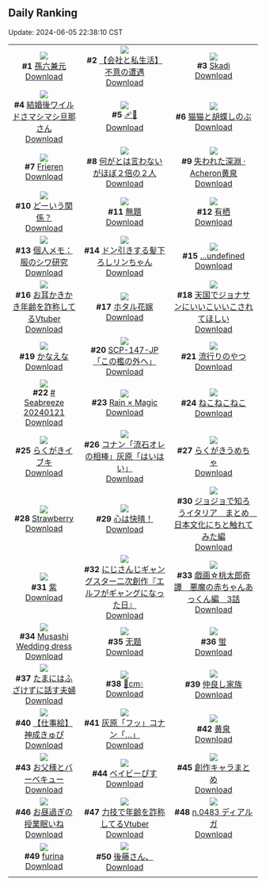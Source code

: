 ## Daily Ranking
Update: 2024-06-05 22:38:10 CST

|      |      |      |
| :----: | :----: | :----: |
| ![](https://i.pixiv.re/c/240x480/img-master/img/2024/06/04/00/00/22/119323498_p0_master1200.jpg)<br>**#1** [孫六兼元](https://www.pixiv.net/artworks/119323498)<br>[Download](https://i.pixiv.re/img-original/img/2024/06/04/00/00/22/119323498_p0.png) | ![](https://i.pixiv.re/c/240x480/img-master/img/2024/06/04/12/00/15/119334326_p0_master1200.jpg)<br>**#2** [【会社と私生活】不意の遭遇](https://www.pixiv.net/artworks/119334326)<br>[Download](https://i.pixiv.re/img-original/img/2024/06/04/12/00/15/119334326_p0.jpg) | ![](https://i.pixiv.re/c/240x480/img-master/img/2024/06/03/10/09/46/119297728_p0_master1200.jpg)<br>**#3** [Skadi](https://www.pixiv.net/artworks/119297728)<br>[Download](https://i.pixiv.re/img-original/img/2024/06/03/10/09/46/119297728_p0.jpg) |
| ![](https://i.pixiv.re/c/240x480/img-master/img/2024/06/03/00/05/35/119295097_p0_master1200.jpg)<br>**#4** [結婚後ワイルドさマシマシ旦那さん](https://www.pixiv.net/artworks/119295097)<br>[Download](https://i.pixiv.re/img-original/img/2024/06/03/00/05/35/119295097_p0.jpg) | ![](https://i.pixiv.re/c/240x480/img-master/img/2024/06/03/00/00/39/119294662_p0_master1200.jpg)<br>**#5** [🩹🤍](https://www.pixiv.net/artworks/119294662)<br>[Download](https://i.pixiv.re/img-original/img/2024/06/03/00/00/39/119294662_p0.png) | ![](https://i.pixiv.re/c/240x480/img-master/img/2024/06/03/21/06/23/119317440_p0_master1200.jpg)<br>**#6** [猫猫と胡蝶しのぶ](https://www.pixiv.net/artworks/119317440)<br>[Download](https://i.pixiv.re/img-original/img/2024/06/03/21/06/23/119317440_p0.jpg) |
| ![](https://i.pixiv.re/c/240x480/img-master/img/2024/06/03/10/42/01/119304969_p0_master1200.jpg)<br>**#7** [Frieren](https://www.pixiv.net/artworks/119304969)<br>[Download](https://i.pixiv.re/img-original/img/2024/06/03/10/42/01/119304969_p0.jpg) | ![](https://i.pixiv.re/c/240x480/img-master/img/2024/06/04/00/00/38/119323553_p0_master1200.jpg)<br>**#8** [何がとは言わないがほぼ２倍の２人](https://www.pixiv.net/artworks/119323553)<br>[Download](https://i.pixiv.re/img-original/img/2024/06/04/00/00/38/119323553_p0.jpg) | ![](https://i.pixiv.re/c/240x480/img-master/img/2024/06/04/00/00/21/119323491_p0_master1200.jpg)<br>**#9** [失われた深淵 · Acheron黄泉](https://www.pixiv.net/artworks/119323491)<br>[Download](https://i.pixiv.re/img-original/img/2024/06/04/00/00/21/119323491_p0.jpg) |
| ![](https://i.pixiv.re/c/240x480/img-master/img/2024/06/03/00/01/31/119294803_p0_master1200.jpg)<br>**#10** [どーいう関係？](https://www.pixiv.net/artworks/119294803)<br>[Download](https://i.pixiv.re/img-original/img/2024/06/03/00/01/31/119294803_p0.jpg) | ![](https://i.pixiv.re/c/240x480/img-master/img/2024/06/04/03/03/43/119327806_p0_master1200.jpg)<br>**#11** [無題](https://www.pixiv.net/artworks/119327806)<br>[Download](https://i.pixiv.re/img-original/img/2024/06/04/03/03/43/119327806_p0.png) | ![](https://i.pixiv.re/c/240x480/img-master/img/2024/06/03/00/28/39/119296019_p0_master1200.jpg)<br>**#12** [有栖](https://www.pixiv.net/artworks/119296019)<br>[Download](https://i.pixiv.re/img-original/img/2024/06/03/00/28/39/119296019_p0.png) |
| ![](https://i.pixiv.re/c/240x480/img-master/img/2024/06/04/06/00/10/119329690_p0_master1200.jpg)<br>**#13** [個人メモ：服のシワ研究](https://www.pixiv.net/artworks/119329690)<br>[Download](https://i.pixiv.re/img-original/img/2024/06/04/06/00/10/119329690_p0.jpg) | ![](https://i.pixiv.re/c/240x480/img-master/img/2024/06/03/00/02/02/119294860_p0_master1200.jpg)<br>**#14** [ドン引きする髪下ろしリンちゃん](https://www.pixiv.net/artworks/119294860)<br>[Download](https://i.pixiv.re/img-original/img/2024/06/03/00/02/02/119294860_p0.png) | ![](https://i.pixiv.re/c/240x480/img-master/img/2024/06/04/00/00/41/119323564_p0_master1200.jpg)<br>**#15** […undefined](https://www.pixiv.net/artworks/119323564)<br>[Download](https://i.pixiv.re/img-original/img/2024/06/04/00/00/41/119323564_p0.png) |
| ![](https://i.pixiv.re/c/240x480/img-master/img/2024/06/03/20/07/20/119315564_p0_master1200.jpg)<br>**#16** [お耳かきかき年齢を詐称してるVtuber](https://www.pixiv.net/artworks/119315564)<br>[Download](https://i.pixiv.re/img-original/img/2024/06/03/20/07/20/119315564_p0.png) | ![](https://i.pixiv.re/c/240x480/img-master/img/2024/06/03/17/51/07/119312070_p0_master1200.jpg)<br>**#17** [ホタル花嫁](https://www.pixiv.net/artworks/119312070)<br>[Download](https://i.pixiv.re/img-original/img/2024/06/03/17/51/07/119312070_p0.png) | ![](https://i.pixiv.re/c/240x480/img-master/img/2024/06/03/13/42/22/119307769_p0_master1200.jpg)<br>**#18** [天国でジョナサンにいいこいいこされてほしい](https://www.pixiv.net/artworks/119307769)<br>[Download](https://i.pixiv.re/img-original/img/2024/06/03/13/42/22/119307769_p0.jpg) |
| ![](https://i.pixiv.re/c/240x480/img-master/img/2024/06/03/04/30/01/119300652_p0_master1200.jpg)<br>**#19** [かなえな](https://www.pixiv.net/artworks/119300652)<br>[Download](https://i.pixiv.re/img-original/img/2024/06/03/04/30/01/119300652_p0.png) | ![](https://i.pixiv.re/c/240x480/img-master/img/2024/06/03/18/08/52/119312543_p0_master1200.jpg)<br>**#20** [SCP-147-JP「この檻の外へ」](https://www.pixiv.net/artworks/119312543)<br>[Download](https://i.pixiv.re/img-original/img/2024/06/03/18/08/52/119312543_p0.jpg) | ![](https://i.pixiv.re/c/240x480/img-master/img/2024/06/04/20/25/15/119343655_p0_master1200.jpg)<br>**#21** [流行りのやつ](https://www.pixiv.net/artworks/119343655)<br>[Download](https://i.pixiv.re/img-original/img/2024/06/04/20/25/15/119343655_p0.jpg) |
| ![](https://i.pixiv.re/c/240x480/img-master/img/2024/06/03/00/04/58/119295062_p0_master1200.jpg)<br>**#22** [# Seabreeze 20240121](https://www.pixiv.net/artworks/119295062)<br>[Download](https://i.pixiv.re/img-original/img/2024/06/03/00/04/58/119295062_p0.jpg) | ![](https://i.pixiv.re/c/240x480/img-master/img/2024/06/03/00/17/15/119295609_p0_master1200.jpg)<br>**#23** [Rain × Magic](https://www.pixiv.net/artworks/119295609)<br>[Download](https://i.pixiv.re/img-original/img/2024/06/03/00/17/15/119295609_p0.png) | ![](https://i.pixiv.re/c/240x480/img-master/img/2024/06/03/00/07/29/119295213_p0_master1200.jpg)<br>**#24** [ねこねこねこ](https://www.pixiv.net/artworks/119295213)<br>[Download](https://i.pixiv.re/img-original/img/2024/06/03/00/07/29/119295213_p0.png) |
| ![](https://i.pixiv.re/c/240x480/img-master/img/2024/06/03/03/19/45/119299808_p0_master1200.jpg)<br>**#25** [らくがきイブキ](https://www.pixiv.net/artworks/119299808)<br>[Download](https://i.pixiv.re/img-original/img/2024/06/03/03/19/45/119299808_p0.png) | ![](https://i.pixiv.re/c/240x480/img-master/img/2024/06/03/15/37/40/119309365_p0_master1200.jpg)<br>**#26** [コナン「流石オレの相棒」灰原「はいはい」](https://www.pixiv.net/artworks/119309365)<br>[Download](https://i.pixiv.re/img-original/img/2024/06/03/15/37/40/119309365_p0.jpg) | ![](https://i.pixiv.re/c/240x480/img-master/img/2024/06/03/03/17/15/119299786_p0_master1200.jpg)<br>**#27** [らくがきうめちゃ](https://www.pixiv.net/artworks/119299786)<br>[Download](https://i.pixiv.re/img-original/img/2024/06/03/03/17/15/119299786_p0.png) |
| ![](https://i.pixiv.re/c/240x480/img-master/img/2024/06/03/18/01/07/119312377_p0_master1200.jpg)<br>**#28** [Strawberry](https://www.pixiv.net/artworks/119312377)<br>[Download](https://i.pixiv.re/img-original/img/2024/06/03/18/01/07/119312377_p0.jpg) | ![](https://i.pixiv.re/c/240x480/img-master/img/2024/06/04/01/07/13/119325790_p0_master1200.jpg)<br>**#29** [心は快晴！](https://www.pixiv.net/artworks/119325790)<br>[Download](https://i.pixiv.re/img-original/img/2024/06/04/01/07/13/119325790_p0.png) | ![](https://i.pixiv.re/c/240x480/img-master/img/2024/06/03/04/54/48/119300906_p0_master1200.jpg)<br>**#30** [ジョジョで知ろうイタリア　まとめ　日本文化にちと触れてみた編](https://www.pixiv.net/artworks/119300906)<br>[Download](https://i.pixiv.re/img-original/img/2024/06/03/04/54/48/119300906_p0.jpg) |
| ![](https://i.pixiv.re/c/240x480/img-master/img/2024/06/03/20/57/17/119317014_p0_master1200.jpg)<br>**#31** [紫](https://www.pixiv.net/artworks/119317014)<br>[Download](https://i.pixiv.re/img-original/img/2024/06/03/20/57/17/119317014_p0.jpg) | ![](https://i.pixiv.re/c/240x480/img-master/img/2024/06/03/08/14/30/119303242_p0_master1200.jpg)<br>**#32** [にじさんじギャングスター二次創作『エルフがギャングになった日』](https://www.pixiv.net/artworks/119303242)<br>[Download](https://i.pixiv.re/img-original/img/2024/06/03/08/14/30/119303242_p0.png) | ![](https://i.pixiv.re/c/240x480/img-master/img/2024/06/03/07/18/28/119302527_p0_master1200.jpg)<br>**#33** [戯画☆桃太郎奇譚　悪魔の赤ちゃんあっくん編　3話](https://www.pixiv.net/artworks/119302527)<br>[Download](https://i.pixiv.re/img-original/img/2024/06/03/07/18/28/119302527_p0.jpg) |
| ![](https://i.pixiv.re/c/240x480/img-master/img/2024/06/04/15/11/22/119337143_p0_master1200.jpg)<br>**#34** [Musashi Wedding dress](https://www.pixiv.net/artworks/119337143)<br>[Download](https://i.pixiv.re/img-original/img/2024/06/04/15/11/22/119337143_p0.png) | ![](https://i.pixiv.re/c/240x480/img-master/img/2024/06/03/00/00/44/119294683_p0_master1200.jpg)<br>**#35** [无题](https://www.pixiv.net/artworks/119294683)<br>[Download](https://i.pixiv.re/img-original/img/2024/06/03/00/00/44/119294683_p0.png) | ![](https://i.pixiv.re/c/240x480/img-master/img/2024/06/03/00/00/32/119294630_p0_master1200.jpg)<br>**#36** [蛍](https://www.pixiv.net/artworks/119294630)<br>[Download](https://i.pixiv.re/img-original/img/2024/06/03/00/00/32/119294630_p0.jpg) |
| ![](https://i.pixiv.re/c/240x480/img-master/img/2024/06/04/00/09/31/119324039_p0_master1200.jpg)<br>**#37** [たまにはふざけずに話す夫婦](https://www.pixiv.net/artworks/119324039)<br>[Download](https://i.pixiv.re/img-original/img/2024/06/04/00/09/31/119324039_p0.jpg) | ![](https://i.pixiv.re/c/240x480/img-master/img/2024/06/03/20/49/16/119316782_p0_master1200.jpg)<br>**#38** [🌹cm💧](https://www.pixiv.net/artworks/119316782)<br>[Download](https://i.pixiv.re/img-original/img/2024/06/03/20/49/16/119316782_p0.png) | ![](https://i.pixiv.re/c/240x480/img-master/img/2024/06/03/06/00/01/119301503_p0_master1200.jpg)<br>**#39** [仲良し家族](https://www.pixiv.net/artworks/119301503)<br>[Download](https://i.pixiv.re/img-original/img/2024/06/03/06/00/01/119301503_p0.png) |
| ![](https://i.pixiv.re/c/240x480/img-master/img/2024/06/03/00/00/06/119294514_p0_master1200.jpg)<br>**#40** [【仕事絵】神成きゅぴ](https://www.pixiv.net/artworks/119294514)<br>[Download](https://i.pixiv.re/img-original/img/2024/06/03/00/00/06/119294514_p0.jpg) | ![](https://i.pixiv.re/c/240x480/img-master/img/2024/06/04/17/13/54/119339043_p0_master1200.jpg)<br>**#41** [灰原「フッ」コナン「…」](https://www.pixiv.net/artworks/119339043)<br>[Download](https://i.pixiv.re/img-original/img/2024/06/04/17/13/54/119339043_p0.jpg) | ![](https://i.pixiv.re/c/240x480/img-master/img/2024/06/03/18/20/29/119312813_p0_master1200.jpg)<br>**#42** [黄泉](https://www.pixiv.net/artworks/119312813)<br>[Download](https://i.pixiv.re/img-original/img/2024/06/03/18/20/29/119312813_p0.jpg) |
| ![](https://i.pixiv.re/c/240x480/img-master/img/2024/06/04/00/04/03/119323817_p0_master1200.jpg)<br>**#43** [お父様とバーベキュー](https://www.pixiv.net/artworks/119323817)<br>[Download](https://i.pixiv.re/img-original/img/2024/06/04/00/04/03/119323817_p0.jpg) | ![](https://i.pixiv.re/c/240x480/img-master/img/2024/06/03/17/39/59/119311827_p0_master1200.jpg)<br>**#44** [ベイビーぴす](https://www.pixiv.net/artworks/119311827)<br>[Download](https://i.pixiv.re/img-original/img/2024/06/03/17/39/59/119311827_p0.png) | ![](https://i.pixiv.re/c/240x480/img-master/img/2024/06/03/21/27/59/119318181_p0_master1200.jpg)<br>**#45** [創作キャラまとめ](https://www.pixiv.net/artworks/119318181)<br>[Download](https://i.pixiv.re/img-original/img/2024/06/03/21/27/59/119318181_p0.jpg) |
| ![](https://i.pixiv.re/c/240x480/img-master/img/2024/06/03/20/48/26/119316762_p0_master1200.jpg)<br>**#46** [お昼過ぎの授業眠いね](https://www.pixiv.net/artworks/119316762)<br>[Download](https://i.pixiv.re/img-original/img/2024/06/03/20/48/26/119316762_p0.jpg) | ![](https://i.pixiv.re/c/240x480/img-master/img/2024/06/04/20/12/14/119343305_p0_master1200.jpg)<br>**#47** [力技で年齢を詐称してるVtuber](https://www.pixiv.net/artworks/119343305)<br>[Download](https://i.pixiv.re/img-original/img/2024/06/04/20/12/14/119343305_p0.png) | ![](https://i.pixiv.re/c/240x480/img-master/img/2024/06/04/00/07/13/119323961_p0_master1200.jpg)<br>**#48** [n.0483 ディアルガ](https://www.pixiv.net/artworks/119323961)<br>[Download](https://i.pixiv.re/img-original/img/2024/06/04/00/07/13/119323961_p0.jpg) |
| ![](https://i.pixiv.re/c/240x480/img-master/img/2024/06/04/13/21/15/119335630_p0_master1200.jpg)<br>**#49** [furina](https://www.pixiv.net/artworks/119335630)<br>[Download](https://i.pixiv.re/img-original/img/2024/06/04/13/21/15/119335630_p0.png) | ![](https://i.pixiv.re/c/240x480/img-master/img/2024/06/04/17/17/54/119339125_p0_master1200.jpg)<br>**#50** [後藤さん、](https://www.pixiv.net/artworks/119339125)<br>[Download](https://i.pixiv.re/img-original/img/2024/06/04/17/17/54/119339125_p0.jpg) |
|      |
